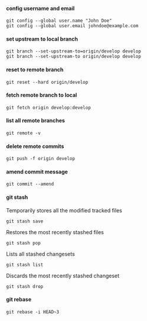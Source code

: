 #### config username and email

```
git config --global user.name "John Doe"
git config --global user.email johndoe@example.com
```

#### set upstream to local branch

```
git branch --set-upstream-to=origin/develop develop
git branch --set-upstream-to origin/develop develop
```

#### reset to remote branch

```
git reset --hard origin/develop
```

#### fetch remote branch to local

```
git fetch origin develop:develop
```

#### list all remote branches

```
git remote -v
```

#### delete remote commits

```
git push -f origin develop
```

#### amend commit message

```
git commit --amend
```

#### git stash

Temporarily stores all the modified tracked files

```
git stash save
```

Restores the most recently stashed files

```
git stash pop
```

Lists all stashed changesets

```
git stash list
```

Discards the most recently stashed changeset

```
git stash drop
```

#### git rebase

```
git rebase -i HEAD~3
```

